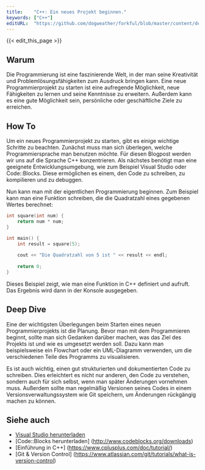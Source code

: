 ```yaml
---
title:    "C++: Ein neues Projekt beginnen."
keywords: ["C++"]
editURL:  "https://github.com/dogweather/forkful/blob/master/content/de/cpp/starting-a-new-project.md"
---
```


{{< edit_this_page >}}

## Warum

Die Programmierung ist eine faszinierende Welt, in der man seine Kreativität und Problemlösungsfähigkeiten zum Ausdruck bringen kann. Eine neue Programmierprojekt zu starten ist eine aufregende Möglichkeit, neue Fähigkeiten zu lernen und seine Kenntnisse zu erweitern. Außerdem kann es eine gute Möglichkeit sein, persönliche oder geschäftliche Ziele zu erreichen.

## How To

Um ein neues Programmierprojekt zu starten, gibt es einige wichtige Schritte zu beachten. Zunächst muss man sich überlegen, welche Programmiersprache man benutzen möchte. Für diesen Blogpost werden wir uns auf die Sprache C++ konzentrieren. Als nächstes benötigt man eine geeignete Entwicklungsumgebung, wie zum Beispiel Visual Studio oder Code::Blocks. Diese ermöglichen es einem, den Code zu schreiben, zu kompilieren und zu debuggen.

Nun kann man mit der eigentlichen Programmierung beginnen. Zum Beispiel kann man eine Funktion schreiben, die die Quadratzahl eines gegebenen Wertes berechnet:

```C++
int square(int num) {
    return num * num;
}

int main() {
    int result = square(5);
    
    cout << "Die Quadratzahl von 5 ist " << result << endl;
    
    return 0;
}

```

Dieses Beispiel zeigt, wie man eine Funktion in C++ definiert und aufruft. Das Ergebnis wird dann in der Konsole ausgegeben.

## Deep Dive

Eine der wichtigsten Überlegungen beim Starten eines neuen Programmierprojekts ist die Planung. Bevor man mit dem Programmieren beginnt, sollte man sich Gedanken darüber machen, was das Ziel des Projekts ist und wie es umgesetzt werden soll. Dazu kann man beispielsweise ein Flowchart oder ein UML-Diagramm verwenden, um die verschiedenen Teile des Programms zu visualisieren.

Es ist auch wichtig, einen gut strukturierten und dokumentierten Code zu schreiben. Dies erleichtert es nicht nur anderen, den Code zu verstehen, sondern auch für sich selbst, wenn man später Änderungen vornehmen muss. Außerdem sollte man regelmäßig Versionen seines Codes in einem Versionsverwaltungssystem wie Git speichern, um Änderungen rückgängig machen zu können.

## Siehe auch

- [Visual Studio herunterladen](https://visualstudio.microsoft.com/de/downloads/)
- [Code::Blocks herunterladen] (http://www.codeblocks.org/downloads)
- [Einführung in C++] (https://www.cplusplus.com/doc/tutorial/)
- [Git & Version Control] (https://www.atlassian.com/git/tutorials/what-is-version-control)
